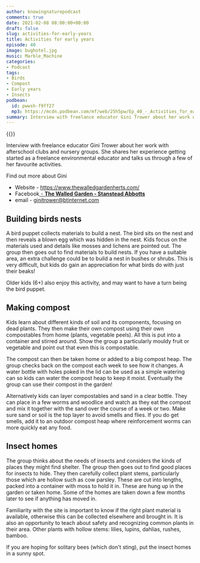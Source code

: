 ```yaml
---
author: knowingnaturepodcast
comments: true
date: 2021-02-08 08:00:00+00:00
draft: false
slug: activities-for-early-years
title: Activities for early years
episode: 40
image: bughotel.jpg
music: Marble_Machine
categories:
- Podcast
tags:
- Birds
- Compost
- Early years
- Insects
podbean:
  id: pwwsh-f9ff27
  mp3: https://mcdn.podbean.com/mf/web/25h5pw/Ep_40_-_Activities_for_early_yearsa88r1.mp3
summary: Interview with freelance educator Gini Trower about her work with afterschool clubs and nursery groups. She shares her experience getting started as a freelance environmental educator and talks us through a few of her favourite activities.
---
```


{{<podcast-player>}}

Interview with freelance educator Gini Trower about her work with afterschool
clubs and nursery groups. She shares her experience getting started as a
freelance environmental educator and talks us through a few of her favourite
activities.

Find out more about Gini

  * Website - https://www.thewalledgardenherts.com/
  * Facebook[ \- **The Walled Garden - Stanstead Abbotts**](https://www.facebook.com/walledgardenstansteadabbotts/)
  * email - [ginitrower@btinternet.com](mailto:ginitrower@btinternet.com)

## Building birds nests

A bird puppet collects materials to build a nest. The bird sits on the nest
and then reveals a blown egg which was hidden in the nest. Kids focus on the
materials used and details like mosses and lichens are pointed out. The group
then goes out to find materials to build nests. If you have a suitable area,
an extra challenge could be to build a nest in bushes or shrubs. This is very
difficult, but kids do gain an appreciation for what birds do with just their
beaks!

Older kids (6+) also enjoy this activity, and may want to have a turn being
the bird puppet.

## Making compost

Kids learn about different kinds of soil and its components, focusing on dead
plants. They then make their own compost using their own compostables from
home (plants, vegetable peels). All this is put into a container and stirred
around. Show the group a particularly mouldy fruit or vegetable and point out
that even this is compostable.

The compost can then be taken home or added to a big compost heap. The group
checks back on the compost each week to see how it changes. A water bottle
with holes poked in the lid can be used as a simple watering can so kids can
water the compost heap to keep it moist. Eventually the group can use their
compost in the garden!

Alternatively kids can layer compostables and sand in a clear bottle. They can
place in a few worms and woodlice and watch as they eat the compost and mix it
together with the sand over the course of a week or two. Make sure sand or
soil is the top layer to avoid smells and flies. If you do get smells, add it
to an outdoor compost heap where reinforcement worms can more quickly eat any
food.

## Insect homes

The group thinks about the needs of insects and considers the kinds of places
they might find shelter. The group then goes out to find good places for
insects to hide. They then carefully collect plant stems, particularly those
which are hollow such as cow parsley. These are cut into lengths, packed into
a container with moss to hold it in. These are hung up in the garden or taken
home. Some of the homes are taken down a few months later to see if anything
has moved in.

Familiarity with the site is important to know if the right plant material is
available, otherwise this can be collected elsewhere and brought in. It is
also an opportunity to teach about safety and recognizing common plants in
their area. Other plants with hollow stems: lilies, lupins, dahlias, rushes,
bamboo.

If you are hoping for solitary bees (which don't sting), put the insect homes
in a sunny spot.

